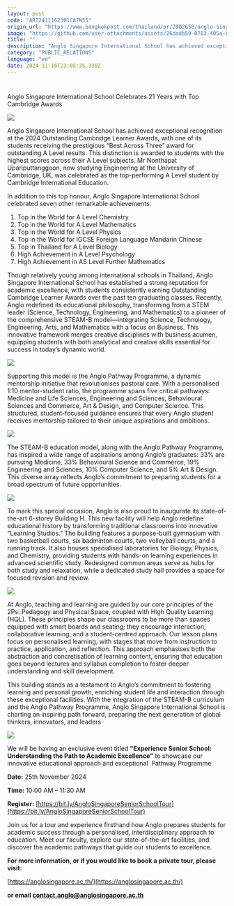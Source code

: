 ```yaml
---
layout: post
code: "ART2411162301CA7N55"
origin_url: "https://www.bangkokpost.com/thailand/pr/2902658/anglo-singapore-international-school-celebrates-21-years-with-top-cambridge-awards"
image: "https://github.com/user-attachments/assets/26dadb59-0703-405a-b9b6-66da08dd0697"
title: ""
description: "Anglo Singapore International School has achieved exceptional recognition at the 2024 Outstanding Cambridge Learner Awards, with one of its students receiving the prestigious “Best Across Three” award for outstanding A Level results. This distinction is awarded to students with the highest scores across their A Level subjects. Mr Nonthapat Upariputtanggoon, now studying Engineering at the University of Cambridge, UK, was celebrated as the top-performing A Level student by Cambridge International Education."
category: "PUBLIC_RELATIONS"
language: "en"
date: 2024-11-16T23:05:35.330Z
---
```


# 

Anglo Singapore International School Celebrates 21 Years with Top Cambridge Awards

![](https://static.bangkokpost.com/media/content/20241115/c1_2902658.jpg)

Anglo Singapore International School has achieved exceptional recognition at the 2024 Outstanding Cambridge Learner Awards, with one of its students receiving the prestigious “Best Across Three” award for outstanding A Level results. This distinction is awarded to students with the highest scores across their A Level subjects. Mr Nonthapat Upariputtanggoon, now studying Engineering at the University of Cambridge, UK, was celebrated as the top-performing A Level student by Cambridge International Education.

In addition to this top honour, Anglo Singapore International School celebrated seven other remarkable achievements:

1.  Top in the World for A Level Chemistry
2.  Top in the World for A Level Mathematics
3.  Top in the World for A Level Physics
4.  Top in the World for IGCSE Foreign Language Mandarin Chinese
5.  Top in Thailand for A Level Biology
6.  High Achievement in A Level Psychology
7.  High Achievement in AS Level Further Mathematics

Though relatively young among international schools in Thailand, Anglo Singapore International School has established a strong reputation for academic excellence, with students consistently earning Outstanding Cambridge Learner Awards over the past ten graduating classes. Recently, Anglo redefined its educational philosophy, transforming from a STEM leader (Science, Technology, Engineering, and Mathematics) to a pioneer of the comprehensive STEAM-B model—integrating Science, Technology, Engineering, Arts, and Mathematics with a focus on Business. This innovative framework merges creative disciplines with business acumen, equipping students with both analytical and creative skills essential for success in today’s dynamic world.

![](https://github.com/user-attachments/assets/2228d561-7b38-4f06-9fb8-21161738e8b9)

Supporting this model is the Anglo Pathway Programme, a dynamic mentorship initiative that revolutionises pastoral care. With a personalised 1:10 mentor-student ratio, the programme spans five critical pathways: Medicine and Life Sciences, Engineering and Sciences, Behavioural Sciences and Commerce, Art & Design, and Computer Science. This structured, student-focused guidance ensures that every Anglo student receives mentorship tailored to their unique aspirations and ambitions.

![](https://github.com/user-attachments/assets/b41b8289-dbe7-4f3d-a0ae-201a2068c4e2)

The STEAM-B education model, along with the Anglo Pathway Programme, has inspired a wide range of aspirations among Anglo’s graduates: 33% are pursuing Medicine, 33% Behavioural Science and Commerce, 19% Engineering and Sciences, 10% Computer Science, and 5% Art & Design. This diverse array reflects Anglo’s commitment to preparing students for a broad spectrum of future opportunities.

![](https://github.com/user-attachments/assets/417df08d-9625-4345-a3f7-58bf894466ab)

To mark this special occasion, Anglo is also proud to inaugurate its state-of-the-art 6-storey Building H. This new facility will help Anglo redefine educational history by transforming traditional classrooms into innovative “Learning Studios.” The building features a purpose-built gymnasium with two basketball courts, six badminton courts, two volleyball courts, and a running track. It also houses specialised laboratories for Biology, Physics, and Chemistry, providing students with hands-on learning experiences in advanced scientific study. Redesigned common areas serve as hubs for both study and relaxation, while a dedicated study hall provides a space for focused revision and review.

![](https://static.bangkokpost.com/media/content/20241115/5346672.jpg)

At Anglo, teaching and learning are guided by our core principles of the 2Ps: Pedagogy and Physical Space, coupled with High Quality Learning (HQL). These principles shape our classrooms to be more than spaces equipped with smart boards and seating; they encourage interaction, collaborative learning, and a student-centred approach. Our lesson plans focus on personalised learning, with stages that move from instruction to practice, application, and reflection. This approach emphasises both the abstraction and concretisation of learning content, ensuring that education goes beyond lectures and syllabus completion to foster deeper understanding and skill development.

This building stands as a testament to Anglo’s commitment to fostering learning and personal growth, enriching student life and interaction through these exceptional facilities. With the integration of the STEAM-B curriculum and the Anglo Pathway Programme, Anglo Singapore International School is charting an inspiring path forward, preparing the next generation of global thinkers, innovators, and leaders

![](https://github.com/user-attachments/assets/e4c943db-80dc-4c7b-a5ab-9e66983c1341)

We will be having an exclusive event titled **"Experience Senior School: Understanding the Path to Academic Excellence"** to showcase our innovative educational approach and exceptional  Pathway Programme.

**Date:** 25th November 2024

**Time:** 10:00 AM – 11:30 AM

**Register:** [https://bit.ly/AngloSingaporeSeniorSchoolTour](https://bit.ly/AngloSingaporeSeniorSchoolTour)

Join us for a tour and experience firsthand how Anglo prepares students for academic success through a personalised, interdisciplinary approach to education. Meet our faculty, explore our state-of-the-art facilities, and discover the academic pathways that guide our students to excellence.

**For more information, or if you would like to book a private tour, please visit:**

[https://anglosingapore.ac.th/](https://anglosingapore.ac.th/)

**or email contact.anglo@anglosingapore.ac.th**